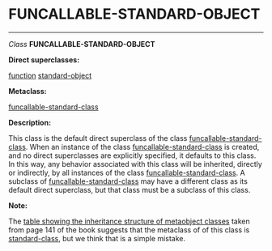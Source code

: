 FUNCALLABLE-STANDARD-OBJECT
===========================

------------------------------------------------------------------------

*Class* **FUNCALLABLE-STANDARD-OBJECT**

**Direct superclasses:**

[function](/meta-object-protocol/class-function) [standard-object](/meta-object-protocol/class-standard-object)

**Metaclass:**

[funcallable-standard-class](/meta-object-protocol/class-funcallable-standard-class)

**Description:**

This class is the default direct superclass of the class [funcallable-standard-class](/meta-object-protocol/class-funcallable-standard-class). When an instance of the class [funcallable-standard-class](/meta-object-protocol/class-funcallable-standard-class) is created, and no direct superclasses are explicitly specified, it defaults to this class. In this way, any behavior associated with this class will be inherited, directly or indirectly, by all instances of the class [funcallable-standard-class](/meta-object-protocol/class-funcallable-standard-class). A subclass of [funcallable-standard-class](/meta-object-protocol/class-funcallable-standard-class) may have a different class as its default direct superclass, but that class must be a subclass of this class.

**Note:**

The [table showing the inheritance structure of metaobject classes](/meta-object-protocol/inheritance-structure) taken from page 141 of the book suggests that the metaclass of of this class is [standard-class](/meta-object-protocol/class-standard-class), but we think that is a simple mistake.
